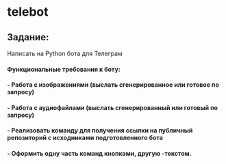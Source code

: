 # telebot
## Задание:
Написать на Python бота для Телеграм
#### Функциональные требования к боту:
#### - Работа с изображениями (выслать сгенерированное или готовое по запросу)
#### - Работа с аудиофайлами (выслать сгенерированный или готовый по запросу)
#### - Реализовать команду для получения ссылки на публичный репозиторий с исходниками подготовленного бота
#### - Оформить одну часть команд кнопками, другую -текстом. 
